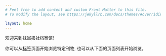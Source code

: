 ```yaml
---
# Feel free to add content and custom Front Matter to this file.
# To modify the layout, see https://jekyllrb.com/docs/themes/#overriding-theme-defaults

layout: home
---
```

欢迎来到抹岚报社档案馆!

你可以从[标签](/tag/)页面开始浏览特定刊物, 也可以从下面的页面列表开始浏览。